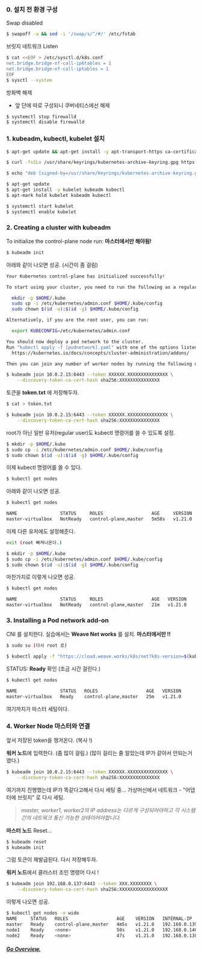 ### 0. 설치 전 환경 구성

Swap disabled
```bash
$ swapoff -a && sed -i '/swap/s/^/#/' /etc/fstab
```

브릿지 네트워크 Listen
```bash
$ cat <<EOF > /etc/sysctl.d/k8s.conf
net.bridge.bridge-nf-call-ip6tables = 1
net.bridge.bridge-nf-call-iptables = 1
EOF
$ sysctl --system
```

방화벽 해제
 - 앞 단에 따로 구성되니 쿠버네티스에선 해제

```bash
$ systemctl stop firewalld
$ systemctl disable firewalld
```


### 1. kubeadm, kubectl, kubelet 설치

```bash
$ apt-get update && apt-get install -y apt-transport-https ca-certificates curl

$ curl -fsSLo /usr/share/keyrings/kubernetes-archive-keyring.gpg https://packages.cloud.google.com/apt/doc/apt-key.gpg

$ echo "deb [signed-by=/usr/share/keyrings/kubernetes-archive-keyring.gpg] https://apt.kubernetes.io/ kubernetes-xenial main" | sudo tee /etc/apt/sources.list.d/kubernetes.list

$ apt-get update
$ apt-get install -y kubelet kubeadm kubectl
$ apt-mark hold kubelet kubeadm kubectl
```


```bash
$ systemctl start kubelet
$ systemctl enable kubelet
```

### 2. Creating a cluster with kubeadm

To initialize the control-plane node run:
**마스터에서만 해야됨!**
```bash
$ kubeadm init
```
아래와 같이 나오면 성공. (시간이 좀 걸림)
```bash
Your Kubernetes control-plane has initialized successfully!

To start using your cluster, you need to run the following as a regular user:

  mkdir -p $HOME/.kube
  sudo cp -i /etc/kubernetes/admin.conf $HOME/.kube/config
  sudo chown $(id -u):$(id -g) $HOME/.kube/config

Alternatively, if you are the root user, you can run:

  export KUBECONFIG=/etc/kubernetes/admin.conf

You should now deploy a pod network to the cluster.
Run "kubectl apply -f [podnetwork].yaml" with one of the options listed at:
  https://kubernetes.io/docs/concepts/cluster-administration/addons/

Then you can join any number of worker nodes by running the following on each as root:

$ kubeadm join 10.0.2.15:6443 --token XXXXXX.XXXXXXXXXXXXXXX \
	--discovery-token-ca-cert-hash sha256:XXXXXXXXXXXXXXX
```

토큰을 **token.txt** 에 저장해두자.
```bash
$ cat > token.txt

$ kubeadm join 10.0.2.15:6443 --token XXXXXX.XXXXXXXXXXXXXXX \
	--discovery-token-ca-cert-hash sha256:XXXXXXXXXXXXXXX
```

root가 아닌 일반 유저(regular user)도 kubectl 명령어를 쓸 수 있도록 설정.
```bash
$ mkdir -p $HOME/.kube
$ sudo cp -i /etc/kubernetes/admin.conf $HOME/.kube/config
$ sudo chown $(id -u):$(id -g) $HOME/.kube/config
```

이제 kubectl 명령어를 쓸 수 있다.
```bash
$ kubectl get nodes
```

아래와 같이 나오면 성공.
```bash
$ kubectl get nodes

NAME                STATUS     ROLES                  AGE     VERSION
master-virtualbox   NotReady   control-plane,master   5m58s   v1.21.0
```

이제 다른 유저에도 설정해준다.
```bash
exit (root 빠져나온다.)

$ mkdir -p $HOME/.kube
$ sudo cp -i /etc/kubernetes/admin.conf $HOME/.kube/config
$ sudo chown $(id -u):$(id -g) $HOME/.kube/config
```
마찬가지로 이렇게 나오면 성공.
```bash
$ kubectl get nodes

NAME                STATUS     ROLES                  AGE   VERSION
master-virtualbox   NotReady   control-plane,master   21m   v1.21.0
```

### 3. Installing a Pod network add-on

CNI 를 설치한다. 실습에서는 **Weave Net works** 를 설치.
**마스터에서만 !!**

```bash
$ sudo su (다시 root 로)

$ kubectl apply -f "https://cloud.weave.works/k8s/net?k8s-version=$(kubectl version | base64 | tr -d '\n')"
```


STATUS: **Ready** 확인 (조금 시간 걸린다.)
```bash
$ kubectl get nodes

NAME                STATUS   ROLES                  AGE   VERSION
master-virtualbox   Ready    control-plane,master   25m   v1.21.0
```

여기까지가 마스터 세팅이다.


### 4. Worker Node 마스터와 연결

앞서 저장된 token을 챙겨온다. (복사 !)

**워커 노드**에 입력한다. (좀 많이 걸림.) (많이 걸리는 줄 알았는데 IP가 같아서 안되는거 였다.)
```bash
$ kubeadm join 10.0.2.15:6443 --token XXXXXX.XXXXXXXXXXXXXXX \
	--discovery-token-ca-cert-hash sha256:XXXXXXXXXXXXXXX
```

여기까지 진행했는데 IP가 똑같다고해서 다시 세팅 중...
가상머신에서
네트워크 - "어댑터에 브릿지" 로 다시 세팅.

> *master, worker1, worker2의 IP address는 다르게 구성되어야하고 각 시스템간의 네트워크 통신 가능한 상태이어야합니다.*


**마스터 노드** Reset...
```bash
$ kubeadm reset
$ kubeadm init
```

그럼 토큰이 재발급된다. 다시 저장해두자.

**워커 노드**에서 클러스터 조인 명령어 다시 !
```bash
$ kubeadm join 192.168.0.137:6443 --token XXX.XXXXXXXX \
	--discovery-token-ca-cert-hash sha256:XXXXXXXXXXXXXXXXXX
```

이렇게 나오면 성공.
```bash
$ kubectl get nodes -o wide
NAME     STATUS   ROLES                  AGE    VERSION   INTERNAL-IP     EXTERNAL-IP   OS-IMAGE             KERNEL-VERSION     CONTAINER-RUNTIME
master   Ready    control-plane,master   4m5s   v1.21.0   192.168.0.139   <none>        Ubuntu 20.04.2 LTS   5.4.0-72-generic   docker://20.10.6
node1    Ready    <none>                 50s    v1.21.0   192.168.0.140   <none>        Ubuntu 20.04.2 LTS   5.4.0-72-generic   docker://20.10.6
node2    Ready    <none>                 47s    v1.21.0   192.168.0.138   <none>        Ubuntu 20.04.2 LTS   5.4.0-72-generic   docker://20.10.6
```


##### [Go Overview.](https://github.com/es5es5/TIL/tree/main/kubernetes/2021-05-03)
